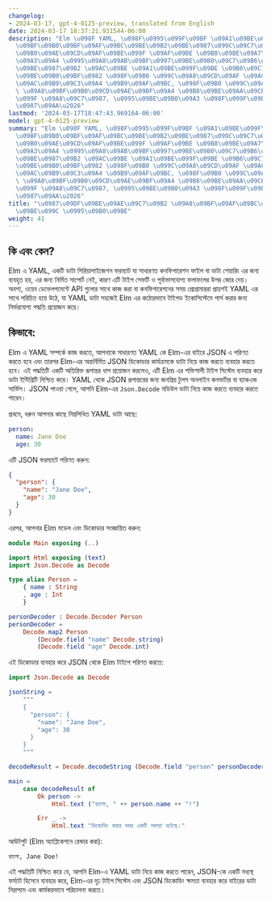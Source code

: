 ```yaml
---
changelog:
- 2024-03-17, gpt-4-0125-preview, translated from English
date: 2024-03-17 18:37:21.931544-06:00
description: "Elm \u098F YAML, \u098F\u0995\u099F\u09BF \u09A1\u09BE\u099F\u09BE \u09B8\
  \u09BF\u09B0\u09BF\u09AF\u09BC\u09BE\u09B2\u09BE\u0987\u099C\u09C7\u09B6\u09A8 \u09AB\
  \u09B0\u09AE\u09CD\u09AF\u09BE\u099F \u09AF\u09BE \u09B8\u09BE\u09A7\u09BE\u09B0\
  \u09A3\u09A4 \u0995\u09A8\u09AB\u09BF\u0997\u09BE\u09B0\u09C7\u09B6\u09A8 \u09AB\
  \u09BE\u0987\u09B2 \u09AC\u09BE \u09A1\u09BE\u099F\u09BE \u09B6\u09C7\u09AF\u09BC\
  \u09BE\u09B0\u09BF\u0982 \u098F\u09B0 \u099C\u09A8\u09CD\u09AF \u09AC\u09CD\u09AF\
  \u09AC\u09B9\u09C3\u09A4 \u09B9\u09AF\u09BC, \u098F\u09B0 \u099C\u09A8\u09CD\u09AF\
  \ \u09A8\u09BF\u09B0\u09CD\u09AE\u09BF\u09A4 \u09B8\u09BE\u09AA\u09CB\u09B0\u09CD\
  \u099F \u09A8\u09C7\u0987, \u0995\u09BE\u09B0\u09A3 \u098F\u099F\u09BF \u099F\u09BE\
  \u0987\u09AA\u2026"
lastmod: '2024-03-17T18:47:43.969164-06:00'
model: gpt-4-0125-preview
summary: "Elm \u098F YAML, \u098F\u0995\u099F\u09BF \u09A1\u09BE\u099F\u09BE \u09B8\
  \u09BF\u09B0\u09BF\u09AF\u09BC\u09BE\u09B2\u09BE\u0987\u099C\u09C7\u09B6\u09A8 \u09AB\
  \u09B0\u09AE\u09CD\u09AF\u09BE\u099F \u09AF\u09BE \u09B8\u09BE\u09A7\u09BE\u09B0\
  \u09A3\u09A4 \u0995\u09A8\u09AB\u09BF\u0997\u09BE\u09B0\u09C7\u09B6\u09A8 \u09AB\
  \u09BE\u0987\u09B2 \u09AC\u09BE \u09A1\u09BE\u099F\u09BE \u09B6\u09C7\u09AF\u09BC\
  \u09BE\u09B0\u09BF\u0982 \u098F\u09B0 \u099C\u09A8\u09CD\u09AF \u09AC\u09CD\u09AF\
  \u09AC\u09B9\u09C3\u09A4 \u09B9\u09AF\u09BC, \u098F\u09B0 \u099C\u09A8\u09CD\u09AF\
  \ \u09A8\u09BF\u09B0\u09CD\u09AE\u09BF\u09A4 \u09B8\u09BE\u09AA\u09CB\u09B0\u09CD\
  \u099F \u09A8\u09C7\u0987, \u0995\u09BE\u09B0\u09A3 \u098F\u099F\u09BF \u099F\u09BE\
  \u0987\u09AA\u2026"
title: "\u0987\u09DF\u09BE\u09AE\u09C7\u09B2 \u09A8\u09BF\u09AF\u09BC\u09C7 \u0995\
  \u09BE\u099C \u0995\u09B0\u09BE"
weight: 41
---
```


## কি এবং কেন?
Elm এ YAML, একটি ডাটা সিরিয়ালাইজেশন ফরম্যাট যা সাধারণত কনফিগারেশন ফাইল বা ডাটা শেয়ারিং এর জন্য ব্যবহৃত হয়, এর জন্য নির্মিত সাপোর্ট নেই, কারণ এটি টাইপ সেফটি ও পূর্বাভাসযোগ্য ফলাফলের উপর জোর দেয়। অবশ্য, ওয়েব ডেভেলপমেন্টে API গুলোর সাথে কাজ করা বা কনফিগারেশনের সময় প্রোগ্রামাররা প্রায়শই YAML এর সাথে পরিচিত হয়ে উঠে, যা YAML ডাটা সহজেই Elm এর কঠোরভাবে টাইপড ইকোসিস্টেমে পার্স করার জন্য নির্ভরযোগ্য পদ্ধতি প্রয়োজন করে।

## কিভাবে:
Elm এ YAML সম্পর্কে কাজ করতে, আপনাকে সাধারণত YAML কে Elm-এর বাইরে JSON এ পরিণত করতে হবে এবং তারপর Elm-এর অন্তর্নির্মিত JSON ডিকোডার কার্যক্রমকে ডাটা নিয়ে কাজ করতে ব্যবহার করতে হবে। এই পদ্ধতিটি একটি অতিরিক্ত রূপান্তর ধাপ প্রয়োজন করলেও, এটি Elm এর শক্তিশালী টাইপ সিস্টেম ব্যবহার করে ডাটা ইন্টিগ্রিটি নিশ্চিত করে। YAML থেকে JSON রূপান্তরের জন্য জনপ্রিয় টুলস অনলাইন কনভার্টার বা ব্যাকএন্ড সার্ভিস। JSON পাওয়া গেলে, আপনি Elm-এর `Json.Decode` মডিউল ডাটা নিয়ে কাজ করতে ব্যবহার করতে পারেন।

প্রথমে, ধরুন আপনার কাছে নিম্নলিখিত YAML ডাটা আছে:

```yaml
person:
  name: Jane Doe
  age: 30
```

এটি JSON ফরম্যাটে পরিণত করুন:

```json
{
  "person": {
    "name": "Jane Doe",
    "age": 30
  }
}
```

এরপর, আপনার Elm মডেল এবং ডিকোডার সংজ্ঞায়িত করুন:

```elm
module Main exposing (..)

import Html exposing (text)
import Json.Decode as Decode

type alias Person =
    { name : String
    , age : Int
    }

personDecoder : Decode.Decoder Person
personDecoder =
    Decode.map2 Person
        (Decode.field "name" Decode.string)
        (Decode.field "age" Decode.int)

```

এই ডিকোডার ব্যবহার করে JSON থেকে Elm টাইপে পরিণত করতে:

```elm
import Json.Decode as Decode

jsonString = 
    """
    {
      "person": {
        "name": "Jane Doe",
        "age": 30
      }
    }
    """

decodeResult = Decode.decodeString (Decode.field "person" personDecoder) jsonString

main =
    case decodeResult of
        Ok person ->
            Html.text ("হ্যালো, " ++ person.name ++ "!")

        Err _ ->
            Html.text "ডিকোডিং করার সময় একটি সমস্যা ঘটেছে।"
```

আউটপুট (Elm অ্যাপ্লিকেশনে রেন্ডার করা):
```
হ্যালো, Jane Doe!
```

এই পদ্ধতিটি নিশ্চিত করে যে, আপনি Elm-এ YAML ডাটা নিয়ে কাজ করতে পারেন, JSON-কে একটি মধ্যস্থ ফর্ম্যাট হিসেবে ব্যবহার করে, Elm-এর দৃঢ় টাইপ সিস্টেম এবং JSON ডিকোডিং ক্ষমতা ব্যবহার করে বাইরের ডাটা নিরাপদে এবং কার্যকরভাবে পরিচালনা করতে।
